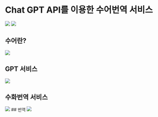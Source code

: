 # Chat GPT API를 이용한 수어번역 서비스
 <img src="https://venturebeat.com/wp-content/uploads/2019/03/openai-1.png?fit=750%2C313&strip=all">
 <img src="https://edgio.clien.net/F01/13907463/209bc3ad29c57.png?scale=width[740],options[limit]">

## 수어란?
<img src="https://upload.wikimedia.org/wikipedia/commons/thumb/4/4d/American_Pocket_Library_of_Useful_Knowledge_-_Alphabet_for_the_Deaf_and_Dumb.png/750px-American_Pocket_Library_of_Useful_Knowledge_-_Alphabet_for_the_Deaf_and_Dumb.png"> 

## GPT 서비스
 <img src="https://velog.velcdn.com/images/brightface/post/2c892e41-e90a-4dc3-b66f-a9fb0ba67b74/image.png">
 
## 수화번역 서비스
<img src="https://velog.velcdn.com/images/brightface/post/18923624-ca81-4bc1-9dba-67b8d0e8b726/image.png">
## 번역
<img src= "https://velog.velcdn.com/images/brightface/post/268aec14-89c0-4965-98bd-b59ad8d2caab/image.png">
